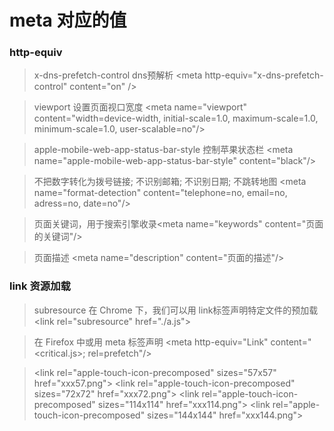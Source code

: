 # meta 对应的值
### http-equiv
> x-dns-prefetch-control dns预解析 \<meta http-equiv="x-dns-prefetch-control" content="on" \/\>

> viewport 设置页面视口宽度 \<meta name="viewport" content="width=device-width, initial-scale=1.0, maximum-scale=1.0, minimum-scale=1.0, user-scalable=no"\/>

> apple-mobile-web-app-status-bar-style 控制苹果状态栏 \<meta name="apple-mobile-web-app-status-bar-style" content="black"\/>

> 不把数字转化为拨号链接; 不识别邮箱; 不识别日期; 不跳转地图
  \<meta name="format-detection" content="telephone=no, email=no, adress=no, date=no"\/>
  
> 页面关键词，用于搜索引擎收录\<meta name="keywords" content="页面的关键词"\/>

> 页面描述 \<meta name="description" content="页面的描述"\/>

### link 资源加载
> subresource 在 Chrome 下，我们可以用 link标签声明特定文件的预加载 \<link rel="subresource" href="./a.js"\>

> 在 Firefox 中或用 meta 标签声明 \<meta http-equiv="Link" content="<critical.js>; rel=prefetch"\/>

> \<link rel="apple-touch-icon-precomposed" sizes="57x57" href="xxx57.png">
>	\<link rel="apple-touch-icon-precomposed" sizes="72x72" href="xxx72.png">
>	\<link rel="apple-touch-icon-precomposed" sizes="114x114" href="xxx114.png">
>	\<link rel="apple-touch-icon-precomposed" sizes="144x144" href="xxx144.png">
